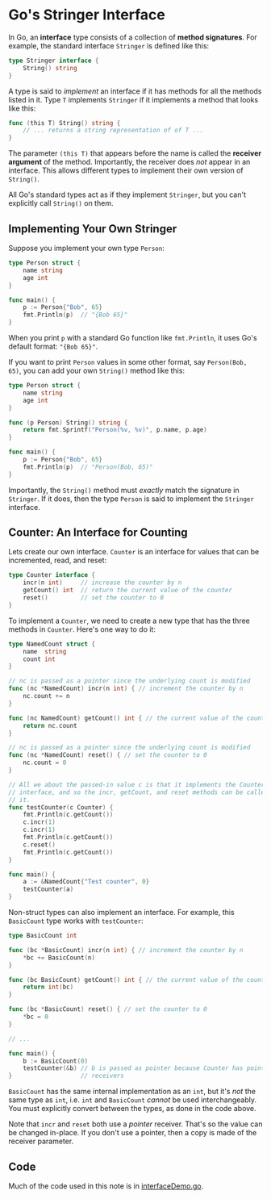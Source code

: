 # Go's Stringer Interface

In Go, an **interface** type consists of a collection of **method
signatures**. For example, the standard interface `Stringer` is defined like
this:

```go
type Stringer interface {
    String() string
}
```

A type is said to *implement* an interface if it has methods for all the
methods listed in it. Type `T` implements `Stringer` if it implements a method
that looks like this:

```go
func (this T) String() string {
	// ... returns a string representation of of T ...
}
```

The parameter `(this T)` that appears before the name is called the **receiver
argument** of the method. Importantly, the receiver does *not* appear in an
interface. This allows different types to implement their own version of
`String()`.

All Go's standard types act as if they implement `Stringer`, but you can't
explicitly call `String()` on them.


## Implementing Your Own Stringer

Suppose you implement your own type `Person`:

```go
type Person struct {
    name string
    age int
}

func main() {
    p := Person{"Bob", 65}
    fmt.Println(p)  // "{Bob 65}"
}
```

When you print `p` with a standard Go function like `fmt.Println`, it uses
Go's default format: `"{Bob 65}"`.

If you want to print `Person` values in some other format, say `Person(Bob,
65)`, you can add your own `String()` method like this:

```go
type Person struct {
    name string
    age int
}

func (p Person) String() string {
    return fmt.Sprintf("Person(%v, %v)", p.name, p.age)
}

func main() {
    p := Person{"Bob", 65}
    fmt.Println(p)  // "Person(Bob, 65)"
}
```

Importantly, the `String()` method must *exactly* match the signature in
`Stringer`. If it does, then the type `Person` is said to implement the
`Stringer` interface. 


## Counter: An Interface for Counting

Lets create our own interface. `Counter` is an interface for values that can
be incremented, read, and reset:

```go
type Counter interface {
    incr(n int)     // increase the counter by n
    getCount() int  // return the current value of the counter
    reset()         // set the counter to 0
}
```

To implement a `Counter`, we need to create a new type that has the three
methods in `Counter`. Here's one way to do it:

```go
type NamedCount struct {
	name  string
	count int
}

// nc is passed as a pointer since the underlying count is modified
func (nc *NamedCount) incr(n int) { // increment the counter by n
	nc.count += n
}

func (nc NamedCount) getCount() int { // the current value of the counter
	return nc.count
}

// nc is passed as a pointer since the underlying count is modified
func (nc *NamedCount) reset() { // set the counter to 0
	nc.count = 0
}

// All we about the passed-in value c is that it implements the Counter
// interface, and so the incr, getCount, and reset methods can be called on
// it.
func testCounter(c Counter) {
    fmt.Println(c.getCount())
    c.incr(1)
    c.incr(1)
    fmt.Println(c.getCount())
    c.reset()
    fmt.Println(c.getCount())
}

func main() {
	a := &NamedCount{"Test counter", 0}
    testCounter(a)
}
```

Non-struct types can also implement an interface. For example, this
`BasicCount` type works with `testCounter`:

```go
type BasicCount int

func (bc *BasicCount) incr(n int) { // increment the counter by n
    *bc += BasicCount(n)
}

func (bc BasicCount) getCount() int { // the current value of the counter
    return int(bc)
}

func (bc *BasicCount) reset() { // set the counter to 0
    *bc = 0
}

// ...

func main() {
    b := BasicCount(0)
    testCounter(&b) // b is passed as pointer because Counter has pointer
}                   // receivers
```

`BasicCount` has the same internal implementation as an `int`, but it's *not*
the same type as `int`, i.e. `int` and `BasicCount` *cannot* be used
interchangeably. You must explicitly convert between the types, as done in the
code above.

Note that `incr` and `reset` both use a *pointer* receiver. That's so the
value can be changed in-place. If you don't use a pointer, then a copy is made
of the receiver parameter.


## Code

Much of the code used in this note is in [interfaceDemo.go](interfaceDemo.go).

